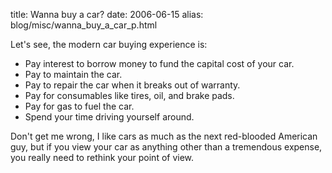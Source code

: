 title: Wanna buy a car?
date: 2006-06-15
alias: blog/misc/wanna_buy_a_car_p.html


Let's see, the modern car buying experience is:

<ul>
<li>Pay interest to borrow money to fund the capital cost of your car.
<li>Pay to maintain the car.
<li>Pay to repair the car when it breaks out of warranty.
<li>Pay for consumables like tires, oil, and brake pads.
<li>Pay for gas to fuel the car.
<li>Spend your time driving yourself around.
</ul>

Don't get me wrong, I like cars as much as the next red-blooded
American guy, but if you view your car as anything other than a 
tremendous expense, you really need to rethink your point of view.
